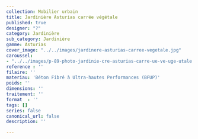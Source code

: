 ```yaml
---
collection: Mobilier urbain
title: Jardinière Asturias carrée végétale
published: true
designer: "?"
category: Jardinière
sub_category: Jardinière
gamme: Asturias
cover_image: "../../images/jardinere-asturias-carree-vegetale.jpg"
caroussel:
- "../../images/p-89-photo-jardinie-cre-asturias-carre-ue-ve-uge-utale.jpg"
reference : ''
filaire: ''
materiau: 'Béton Fibré à Ultra-hautes Performances (BFUP)'
poids: ''
dimensions: ''
traitement: ''
format  : ''
tags: []
series: false
canonical_url: false
description: ''

---
```

